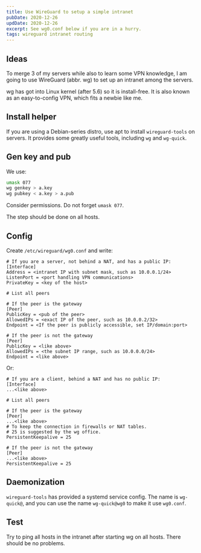 ```yaml
---
title: Use WireGuard to setup a simple intranet
pubDate: 2020-12-26
updDate: 2020-12-26
excerpt: See wg0.conf below if you are in a hurry.
tags: wireguard intranet routing
---
```


## Ideas

To merge 3 of my servers while also to learn some VPN knowledge,
I am going to use WireGuard (abbr. wg) to set up an intranet among the servers.

wg has got into Linux kernel (after 5.6) so it is install-free.
It is also known as an easy-to-config VPN, which fits a newbie like me.

## Install helper

If you are using a Debian-series distro,
use apt to install `wireguard-tools` on servers.
It provides some greatly useful tools, including `wg` and `wg-quick`.

## Gen key and pub

We use:

```bash
umask 077
wg genkey > a.key
wg pubkey < a.key > a.pub
```

Consider permissions. Do not forget `umask 077`.

The step should be done on all hosts.

## Config

Create `/etc/wireguard/wg0.conf` and write:

```
# If you are a server, not behind a NAT, and has a public IP:
[Interface]
Address = <intranet IP with subnet mask, such as 10.0.0.1/24>
ListenPort = <port handling VPN communications>
PrivateKey = <key of the host>

# List all peers

# If the peer is the gateway
[Peer]
PublicKey = <pub of the peer>
AllowedIPs = <exact IP of the peer, such as 10.0.0.2/32>
Endpoint = <If the peer is publicly accessible, set IP/domain:port>

# If the peer is not the gateway
[Peer]
PublicKey = <like above>
AllowedIPs = <the subnet IP range, such as 10.0.0.0/24>
Endpoint = <like above>
```

Or:

```
# If you are a client, behind a NAT and has no public IP:
[Interface]
...<like above>

# List all peers

# If the peer is the gateway
[Peer]
...<like above>
# To keep the connection in firewalls or NAT tables.
# 25 is suggested by the wg office.
PersistentKeepalive = 25

# If the peer is not the gateway
[Peer]
...<like above>
PersistentKeepalive = 25
```

## Daemonization

`wireguard-tools` has provided a systemd service config.
The name is `wg-quick@`, and you can use the name `wg-quick@wg0`
to make it use `wg0.conf`.

## Test

Try to ping all hosts in the intranet after starting wg on all hosts.
There should be no problems.
